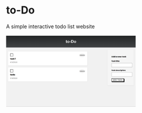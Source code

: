 # to-Do 
A simple interactive todo list website
<br> <br>
<img src="readme-media/web-ss1.png" width="70%" height="70%">
